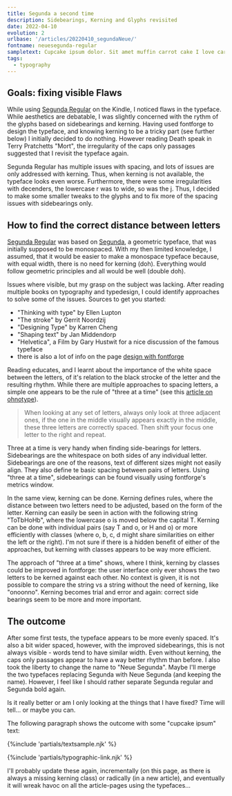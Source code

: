 ```yaml
---
title: Segunda a second time
description: Sidebearings, Kerning and Glyphs revisited
date: 2022-04-10
evolution: 2
urlbase: '/articles/20220410_segundaNeue/'
fontname: neuesegunda-regular
sampletext: Cupcake ipsum dolor. Sit amet muffin carrot cake I love caramels brownie halvah & cotton candy. +"*ç%&/()=@#[]{}$£1234567890?.
tags:
  - typography
---
```


## Goals: fixing visible Flaws

While using [Segunda Regular](/articles/20210327_Type_segunda_regular/) on the Kindle, I noticed flaws in the typeface. While aesthetics are debatable, I was slightly concerned with the rythm of the glyphs based on sidebearings and kerning. Having used fontforge to design the typeface, and knowing kerning to be a tricky part (see further below) I initially decided to do nothing. However reading Death speak in Terry Pratchetts "Mort", the irregularity of the caps only passages suggested that I revisit the typeface again. 

Segunda Regular has multiple issues with spacing, and lots of issues are only addressed with kerning. Thus, when kerning is not available, the typeface looks even worse. Furthermore, there were some irregularities with decenders, the lowercase r was to wide, so was the j. Thus, I decided to make some smaller tweaks to the glyphs and to fix more of the spacing issues with sidebearings only. 

## How to find the correct distance between letters

[Segunda Regular](/articles/20210327_Type_segunda_regular/) was based on [Segunda](/articles/20210327_Type_segunda/), a geometric typeface, that was initially supposed to be monospaced. With my then limited knowledge, I assumed, that it would be easier to make a monospace typeface because, with equal width, there is no need for kerning (doh). Everything would follow geometric principles and all would be well (double doh). 

Issues where visible, but my grasp on the subject was lacking. After reading multiple books on typography and typedesign, I could identify approaches to solve some of the issues. Sources to get you started: 
- "Thinking with type" by Ellen Lupton
- "The stroke" by Gerrit Noordzij
- "Designing Type" by Karren Cheng
- "Shaping text" by Jan Middendorp
- "Helvetica", a Film by Gary Hustwit for a nice discussion of the famous typeface
- there is also a lot of info on the page [design with fontforge](http://designwithfontforge.com) 

Reading educates, and I learnt about the importance of the white space between the letters, of it's relation to the black strocke of the letter and the resulting rhythm. While there are multiple approaches to spacing letters, a simple one appears to be the rule of "three at a time" (see this [article on ohnotype](https://ohnotype.co/blog/spacing)). 

> When looking at any set of letters, always only look at three adjacent ones, if the one in the middle visually appears exactly in the middle, these three letters are correctly spaced. Then shift your focus one letter to the right and repeat. 

Three at a time is very handy when finding side-bearings for letters. Sidebearings are the whitespace on both sides of any individual letter. Sidebearings are one of the reasons, text of different sizes might not easily align. They also define te basic spacing between pairs of letters. Using "three at a time", sidebearings can be found visually using fontforge's metrics window.

In the same view, kerning can be done. Kerning defines rules, where the distance between two letters need to be adjusted, based on the form of the letter. Kerning can easily be seen in action with the following string "ToTbHoHb", where the lowercase o is moved below the capital T. Kerning can be done with individual pairs (say T and o, or H and o) or more efficiently with classes (where o, b, c, d might share similarities on either the left or the right). I'm not sure if there is a hidden benefit of either of the approaches, but kerning with classes appears to be way more efficient.

The approach of "three at a time" shows, where I think, kerning by classes could be improved in fontforge: the user interface only ever shows the two letters to be kerned against each other. No context is given, it is not possible to compare the string vs a string without the need of kerning, like "onoonno". Kerning becomes trial and error and again: correct side bearings seem to be more and more important. 

## The outcome
After some first tests, the typeface appears to be more evenly spaced. It's also a bit wider spaced, however, with the improved sidebearings, this is not always visible - words tend to have similar width. Even without kerning, the caps only passages appear to have a way better rhythm than before. I also took the liberty to change the name to "Neue Segunda". Maybe I'll merge the two typefaces replacing Segunda with Neue Segunda (and keeping the name). However, I feel like I should rather separate Segunda regular and Segunda bold again. 

Is it really better or am I only looking at the things that I have fixed? Time will tell... or maybe you can. 

The following paragraph shows the outcome with some "cupcake ipsum" text: 

{%include 'partials/textsample.njk' %}

{%include 'partials/typographic-link.njk' %}

I'll probably update these again, incrementally (on this page, as there is always a missing kerning class) or radically (in a new article), and eventually it will wreak havoc on all the article-pages using the typefaces...